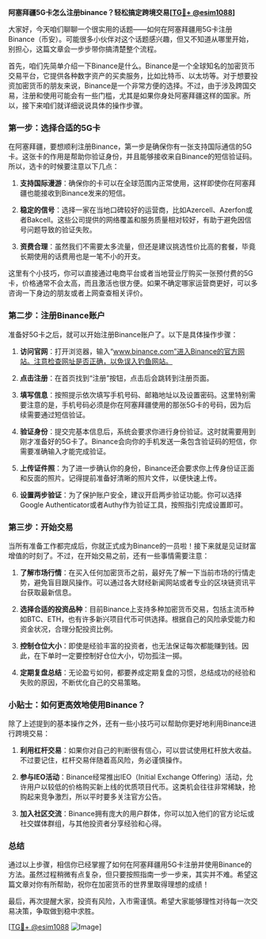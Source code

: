 **阿塞拜疆5G卡怎么注册binance？轻松搞定跨境交易[[TG💪+ @esim1088](https://t.me/s/esim1088)]**

大家好，今天咱们聊聊一个很实用的话题——如何在阿塞拜疆用5G卡注册Binance（币安）。可能很多小伙伴对这个话题感兴趣，但又不知道从哪里开始，别担心，这篇文章会一步步带你搞清楚整个流程。

首先，咱们先简单介绍一下Binance是什么。Binance是一个全球知名的加密货币交易平台，它提供各种数字资产的买卖服务，比如比特币、以太坊等。对于想要投资加密货币的朋友来说，Binance是一个非常方便的选择。不过，由于涉及跨国交易，注册和使用可能会有一些门槛，尤其是如果你身处阿塞拜疆这样的国家。所以，接下来咱们就详细说说具体的操作步骤。

### 第一步：选择合适的5G卡

在阿塞拜疆，要想顺利注册Binance，第一步是确保你有一张支持国际通信的5G卡。这张卡的作用是帮助你验证身份，并且能够接收来自Binance的短信验证码。所以，选卡的时候要注意以下几点：

1. **支持国际漫游**：确保你的卡可以在全球范围内正常使用，这样即使你在阿塞拜疆也能接收到Binance发来的短信。
   
2. **稳定的信号**：选择一家在当地口碑较好的运营商，比如Azercell、Azerfon或者Bakcell。这些公司提供的网络覆盖和服务质量相对较好，有助于避免因信号问题导致的验证失败。

3. **资费合理**：虽然我们不需要太多流量，但还是建议挑选性价比高的套餐，毕竟长期使用的话费用也是一笔不小的开支。

这里有个小技巧，你可以直接通过电商平台或者当地营业厅购买一张预付费的5G卡，价格通常不会太高，而且激活也很方便。如果不确定哪家运营商更好，可以多咨询一下身边的朋友或者上网查查相关评价。

### 第二步：注册Binance账户

准备好5G卡之后，就可以开始注册Binance账户了。以下是具体操作步骤：

1. **访问官网**：打开浏览器，输入“www.binance.com”进入Binance的官方网站。注意检查网址是否正确，以免误入钓鱼网站。

2. **点击注册**：在首页找到“注册”按钮，点击后会跳转到注册页面。

3. **填写信息**：按照提示依次填写手机号码、邮箱地址以及设置密码。这里特别需要注意的是，手机号码必须是你在阿塞拜疆使用的那张5G卡的号码，因为后续需要通过短信验证。

4. **验证身份**：提交完基本信息后，系统会要求你进行身份验证。这时就需要用到刚才准备好的5G卡了。Binance会向你的手机发送一条包含验证码的短信，你需要准确输入才能完成验证。

5. **上传证件照**：为了进一步确认你的身份，Binance还会要求你上传身份证正面和反面的照片。记得提前准备好清晰的照片文件，以便快速上传。

6. **设置两步验证**：为了保护账户安全，建议开启两步验证功能。你可以选择Google Authenticator或者Authy作为验证工具，按照指引完成设置即可。

### 第三步：开始交易

当所有准备工作都完成后，你就正式成为Binance的一员啦！接下来就是见证财富增值的时刻了。不过，在开始交易之前，还有一些事情需要注意：

1. **了解市场行情**：在买入任何加密货币之前，最好先了解一下当前市场的行情走势，避免盲目跟风操作。可以通过各大财经新闻网站或者专业的区块链资讯平台获取最新信息。

2. **选择合适的投资品种**：目前Binance上支持多种加密货币交易，包括主流币种如BTC、ETH，也有许多新兴项目代币可供选择。根据自己的风险承受能力和资金状况，合理分配投资比例。

3. **控制仓位大小**：即使是经验丰富的投资者，也无法保证每次都能赚到钱。因此，在下单时一定要控制好仓位大小，切勿孤注一掷。

4. **定期复盘总结**：无论盈亏如何，都要养成定期复盘的习惯，总结成功的经验和失败的原因，不断优化自己的交易策略。

### 小贴士：如何更高效地使用Binance？

除了上述提到的基本操作之外，还有一些小技巧可以帮助你更好地利用Binance进行跨境交易：

1. **利用杠杆交易**：如果你对自己的判断很有信心，可以尝试使用杠杆放大收益。不过要记住，杠杆交易伴随着高风险，务必谨慎操作。

2. **参与IEO活动**：Binance经常推出IEO（Initial Exchange Offering）活动，允许用户以较低的价格购买新上线的优质项目代币。这类机会往往非常稀缺，抢购起来竞争激烈，所以平时要多关注官方公告。

3. **加入社区交流**：Binance拥有庞大的用户群体，你可以加入他们的官方论坛或社交媒体群组，与其他投资者分享经验和心得。

### 总结

通过以上步骤，相信你已经掌握了如何在阿塞拜疆用5G卡注册并使用Binance的方法。虽然过程稍微有点复杂，但只要按照指南一步一步来，其实并不难。希望这篇文章对你有所帮助，祝你在加密货币的世界里取得理想的成绩！

最后，再次提醒大家，投资有风险，入市需谨慎。希望大家能够理性对待每一次交易决策，争取做到稳中求胜。

[[TG💪+ @esim1088](https://t.me/s/esim1088) ![Image](https://i.postimg.cc/4NQfJmqS/Snipaste-2025-05-13-00-14-12.png)]